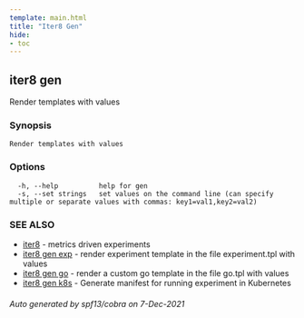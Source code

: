 ```yaml
---
template: main.html
title: "Iter8 Gen"
hide:
- toc
---
```


## iter8 gen

Render templates with values

### Synopsis


	Render templates with values

### Options

```
  -h, --help          help for gen
  -s, --set strings   set values on the command line (can specify multiple or separate values with commas: key1=val1,key2=val2)
```

### SEE ALSO

* [iter8](iter8.md)	 - metrics driven experiments
* [iter8 gen exp](iter8_gen_exp.md)	 - render experiment template in the file experiment.tpl with values
* [iter8 gen go](iter8_gen_go.md)	 - render a custom go template in the file go.tpl with values
* [iter8 gen k8s](iter8_gen_k8s.md)	 - Generate manifest for running experiment in Kubernetes

###### Auto generated by spf13/cobra on 7-Dec-2021

